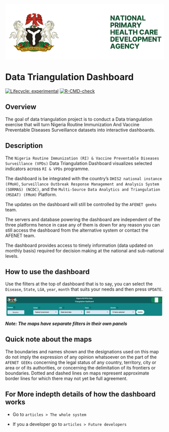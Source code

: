 
<!-- README.md is generated from README.Rmd. Please edit that file -->

<img src="man/figures/nphcda-logo.svg" align="center" />

# Data Triangulation Dashboard

<!-- badges: start -->

[![Lifecycle:
experimental](https://img.shields.io/badge/lifecycle-experimental-orange.svg)](https://lifecycle.r-lib.org/articles/stages.html#experimental)
[![R-CMD-check](https://github.com/afenetgeeks/DataTriangulationStream2/workflows/R-CMD-check/badge.svg)](https://github.com/afenetgeeks/DataTriangulationStream2/actions)
<!-- badges: end -->

## Overview

The goal of data triangulation project is to conduct a Data
triangulation exercise that will turn Nigeria Routine Immunization And
Vaccine Preventable Diseases Surveillance datasets into interactive
dashboards.

## Description

The
`Nigeria Routine Immunization (RI) & Vaccine Preventable Diseases Surveillance (VPDs)`
Data Triangulation Dashboard visualizes selected indicators across
`RI & VPDs` programme.

The dashboard is be integrated with the country’s
`DHIS2 national instance (FMoH)`,
`Surveillance Outbreak Response Management and Analysis System (SORMAS) (NCDC)`,
and the `Multi-Source Data Analytics and Triangulation (MSDAT) (FMoH)`
Platform.

The updates on the dashboard will still be controlled by the
`AFENET geeks` team.

The servers and database powering the dashboard are independent of the
three platforms hence in case any of them is down for any reason you can
still access the dashboard from the alternative system or contact the
AFENET team.

The dashboard provides access to timely information (data updated on
monthly basis) required for decision making at the national and
sub-national levels.

## How to use the dashboard

Use the filters at the top of dashboard that is to say, you can select
the `Disease`, `State`, `LGA`, `year`, `month` that suits your needs and
then press `UPDATE`.

<img src="man/figures/dashboard-inputs.png" align="center" />

***Note: The maps have separate filters in their own panels***

## Quick note about the maps

The boundaries and names shown and the designations used on this map do
not imply the expression of any opinion whatsoever on the part of the
`AFENET GEEKs` concerning the legal status of any country, territory,
city or area or of its authorities, or concerning the delimitation of
its frontiers or boundaries. Dotted and dashed lines on maps represent
approximate border lines for which there may not yet be full agreement.

## For More indepth details of how the dashboard works

-   Go to `articles > The whole system`

-   If you a developer go to `articles > Future developers`

